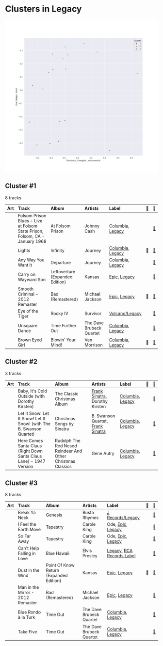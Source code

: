# Clusters in Legacy

![Comparison of Cluster](../../../images/labels/legacy/clusters/clusters_scatter.png)

## Cluster #1

8 tracks

| Art | Track | Album | Artists | Label | 💚 | 🔗 |
|:---|:---|:---|:---|:---|:---|:---|
| <img src="https://i.scdn.co/image/ab67616d0000b2734a04593b7c149dc7b725683e" alt="" width="50" /> | Folsom Prison Blues - Live at Folsom State Prison, Folsom, CA - January 1968 | At Folsom Prison | Johnny Cash | [Columbia](../../../columbia), [Legacy](../..) | | [🔗](https://open.spotify.com/track/2fDHuS1PTkHBbCWWZF1ph9) |
| <img src="https://i.scdn.co/image/ab67616d0000b2731b2a9188ac775e16998eb78d" alt="" width="50" /> | Lights | Infinity | Journey | [Columbia](../../../columbia), [Legacy](../..) | 💚 | [🔗](https://open.spotify.com/track/7EHmKkyAr6MZv5Y2FdZbXw) |
| <img src="https://i.scdn.co/image/ab67616d0000b2737e8045e318486885fe243817" alt="" width="50" /> | Any Way You Want It | Departure | Journey | [Columbia](../../../columbia), [Legacy](../..) | | [🔗](https://open.spotify.com/track/71SvEDmsOwIWw1IozsZoMA) |
| <img src="https://i.scdn.co/image/ab67616d0000b2731be40e44db112e123e5e8b51" alt="" width="50" /> | Carry on Wayward Son | Leftoverture (Expanded Edition) | Kansas | [Epic](../../../epic), [Legacy](../..) | | [🔗](https://open.spotify.com/track/4DMKwE2E2iYDKY01C335Uw) |
| <img src="https://i.scdn.co/image/ab67616d0000b27362e97ae5072de10850578af5" alt="" width="50" /> | Smooth Criminal - 2012 Remaster | Bad (Remastered) | Michael Jackson | [Epic](../../../epic), [Legacy](../..) | 💚 | [🔗](https://open.spotify.com/track/5T7ywazdGIydr6JCW6t02j) |
| <img src="https://i.scdn.co/image/ab67616d0000b273f4a2ccbe20d6d52f16816812" alt="" width="50" /> | Eye of the Tiger | Rocky IV | Survivor | [Volcano/Legacy](../..) | | [🔗](https://open.spotify.com/track/2KH16WveTQWT6KOG9Rg6e2) |
| <img src="https://i.scdn.co/image/ab67616d0000b2737ea560d522ef653c268d79c9" alt="" width="50" /> | Unsquare Dance | Time Further Out | The Dave Brubeck Quartet | [Columbia](../../../columbia), [Legacy](../..) | | [🔗](https://open.spotify.com/track/2VUo8O3ymKRYNgj97ZG2kM) |
| <img src="https://i.scdn.co/image/ab67616d0000b2733f29a976eea00141514ab936" alt="" width="50" /> | Brown Eyed Girl | Blowin' Your Mind! | Van Morrison | [Columbia](../../../columbia), [Legacy](../..) | 💚 | [🔗](https://open.spotify.com/track/3yrSvpt2l1xhsV9Em88Pul) |
## Cluster #2

3 tracks

| Art | Track | Album | Artists | Label | 💚 | 🔗 |
|:---|:---|:---|:---|:---|:---|:---|
| <img src="https://i.scdn.co/image/ab67616d0000b2732e1e77d6acadd7e238d7bc42" alt="" width="50" /> | Baby, It's Cold Outside (with Dorothy Kirsten) | The Classic Christmas Album | [Frank Sinatra](../../../../artists/frank_sinatra/overview.md), Dorothy Kirsten | [Columbia](../../../columbia), [Legacy](../..) | | [🔗](https://open.spotify.com/track/3wvG6oGSZ6c7oskNDsI1CY) |
| <img src="https://i.scdn.co/image/ab67616d0000b273df1066335619efa75889bcfc" alt="" width="50" /> | Let It Snow! Let It Snow! Let It Snow! (with The B. Swanson Quartet) | Christmas Songs by Sinatra | B. Swanson Quartet, [Frank Sinatra](../../../../artists/frank_sinatra/overview.md) | [Columbia](../../../columbia), [Legacy](../..) | | [🔗](https://open.spotify.com/track/4kKdvXD0ez7jp1296JmAts) |
| <img src="https://i.scdn.co/image/ab67616d0000b27335e9a6f6a1eded2062526499" alt="" width="50" /> | Here Comes Santa Claus (Right Down Santa Claus Lane) - 1947 Version | Rudolph The Red Nosed Reindeer And Other Christmas Classics | Gene Autry | [Columbia](../../../columbia), [Legacy](../..) | | [🔗](https://open.spotify.com/track/25leEEaz1gIpp7o21Fqyjo) |
## Cluster #3

8 tracks

| Art | Track | Album | Artists | Label | 💚 | 🔗 |
|:---|:---|:---|:---|:---|:---|:---|
| <img src="https://i.scdn.co/image/ab67616d0000b273075418a1fafdfd7a455941dd" alt="" width="50" /> | Break Ya Neck | Genesis | Busta Rhymes | [J Records/Legacy](../..) | | [🔗](https://open.spotify.com/track/7gKgd0P3dAAePiSQQBqrlf) |
| <img src="https://i.scdn.co/image/ab67616d0000b27323350feac07f56d8b96f33d5" alt="" width="50" /> | I Feel the Earth Move | Tapestry | Carole King | Ode, [Epic](../../../epic), [Legacy](../..) | | [🔗](https://open.spotify.com/track/1BWsOxeMx83OrKGCV4gxly) |
| <img src="https://i.scdn.co/image/ab67616d0000b27323350feac07f56d8b96f33d5" alt="" width="50" /> | So Far Away | Tapestry | Carole King | Ode, [Epic](../../../epic), [Legacy](../..) | | [🔗](https://open.spotify.com/track/4HHge4zAyIw3pkrtFzmwCl) |
| <img src="https://i.scdn.co/image/ab67616d0000b273f96cefb0197694ad440c3314" alt="" width="50" /> | Can't Help Falling in Love | Blue Hawaii | Elvis Presley | [Legacy](../..), [RCA Records Label](../../../rca_records_label) | | [🔗](https://open.spotify.com/track/44AyOl4qVkzS48vBsbNXaC) |
| <img src="https://i.scdn.co/image/ab67616d0000b27359f0f56a7cd13526b5b4204c" alt="" width="50" /> | Dust in the Wind | Point Of Know Return (Expanded Edition) | Kansas | [Epic](../../../epic), [Legacy](../..) | 💚 | [🔗](https://open.spotify.com/track/6zeE5tKyr8Nu882DQhhSQI) |
| <img src="https://i.scdn.co/image/ab67616d0000b27362e97ae5072de10850578af5" alt="" width="50" /> | Man in the Mirror - 2012 Remaster | Bad (Remastered) | Michael Jackson | [Epic](../../../epic), [Legacy](../..) | | [🔗](https://open.spotify.com/track/3c7Ctlw9MKlIQPxRH3fOTt) |
| <img src="https://i.scdn.co/image/ab67616d0000b27300ace5d3c5bffc123ef1eb51" alt="" width="50" /> | Blue Rondo à la Turk | Time Out | The Dave Brubeck Quartet | [Columbia](../../../columbia), [Legacy](../..) | | [🔗](https://open.spotify.com/track/7CrNF9zL7tIQ2269DVxzST) |
| <img src="https://i.scdn.co/image/ab67616d0000b27300ace5d3c5bffc123ef1eb51" alt="" width="50" /> | Take Five | Time Out | The Dave Brubeck Quartet | [Columbia](../../../columbia), [Legacy](../..) | | [🔗](https://open.spotify.com/track/1YQWosTIljIvxAgHWTp7KP) |